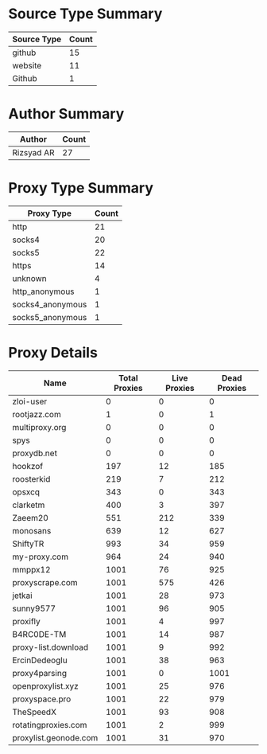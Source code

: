 # Source Type Summary

| Source Type | Count |
|-------------|-------|
| github | 15 |
| website | 11 |
| Github | 1 |


# Author Summary

| Author | Count |
|--------|-------|
| Rizsyad AR | 27 |


# Proxy Type Summary

| Proxy Type | Count |
|------------|-------|
| http | 21 |
| socks4 | 20 |
| socks5 | 22 |
| https | 14 |
| unknown | 4 |
| http_anonymous | 1 |
| socks4_anonymous | 1 |
| socks5_anonymous | 1 |


# Proxy Details

| Name | Total Proxies | Live Proxies | Dead Proxies |
|------|---------------|--------------|---------------|
| zloi-user | 0 | 0 | 0 |
| rootjazz.com | 1 | 0 | 1 |
| multiproxy.org | 0 | 0 | 0 |
| spys | 0 | 0 | 0 |
| proxydb.net | 0 | 0 | 0 |
| hookzof | 197 | 12 | 185 |
| roosterkid | 219 | 7 | 212 |
| opsxcq | 343 | 0 | 343 |
| clarketm | 400 | 3 | 397 |
| Zaeem20 | 551 | 212 | 339 |
| monosans | 639 | 12 | 627 |
| ShiftyTR | 993 | 34 | 959 |
| my-proxy.com | 964 | 24 | 940 |
| mmppx12 | 1001 | 76 | 925 |
| proxyscrape.com | 1001 | 575 | 426 |
| jetkai | 1001 | 28 | 973 |
| sunny9577 | 1001 | 96 | 905 |
| proxifly | 1001 | 4 | 997 |
| B4RC0DE-TM | 1001 | 14 | 987 |
| proxy-list.download | 1001 | 9 | 992 |
| ErcinDedeoglu | 1001 | 38 | 963 |
| proxy4parsing | 1001 | 0 | 1001 |
| openproxylist.xyz | 1001 | 25 | 976 |
| proxyspace.pro | 1001 | 22 | 979 |
| TheSpeedX | 1001 | 93 | 908 |
| rotatingproxies.com | 1001 | 2 | 999 |
| proxylist.geonode.com | 1001 | 31 | 970 |
